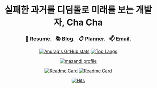 <div align="center">

# 실패한 과거를 디딤돌로 미래를 보는 개발자, Cha Cha

### 🧾 [Resume.](https://chachablog.vercel.app/about/)&nbsp;&nbsp; 📚 [Blog.](https://chachablog.vercel.app/)&nbsp;&nbsp; 📋 [Planner.](https://www.notion.so/PLANNER-e0ce734f808f4a2fbad6fd7ba37e2f62)&nbsp;&nbsp; 📫 [Email.](mailto:cha3088@gmail.com)
  
  [![Anurag's GitHub stats](https://github-readme-stats.vercel.app/api?username=ChaCha3088&count_private=true&theme=gruvbox)](https://github.com/ChaCha3088?tab=repositories) [![Top Langs](https://github-readme-stats.vercel.app/api/top-langs/?username=ChaCha3088&layout=compact&theme=gruvbox)](https://github.com/ChaCha3088?tab=repositories)
  
  [![mazandi profile](http://mazandi.herokuapp.com/api?handle=cha3088&theme=dark)](https://solved.ac/cha3088)
  
  [![Readme Card](https://github-readme-stats.vercel.app/api/pin/?username=ChaCha3088&repo=MyLittleStore&theme=gruvbox)](https://github.com/ChaCha3088/MyLittleStore) [![Readme Card](https://github-readme-stats.vercel.app/api/pin/?username=ChaCha3088&repo=OAuth2.0-JWT&theme=gruvbox)](https://github.com/ChaCha3088/OAuth2.0-JWT)
  
  [![Hits](https://hits.seeyoufarm.com/api/count/incr/badge.svg?url=https%3A%2F%2Fgithub.com%2Fchacha3088&count_bg=%23555555&title_bg=%23555555&icon=&icon_color=%23555555&title=hits&edge_flat=true)](https://hits.seeyoufarm.com)
  
</div>
